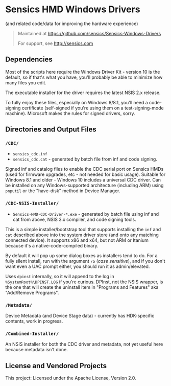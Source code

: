 # Sensics HMD Windows Drivers
(and related code/data for improving the hardware experience)

> Maintained at <https://github.com/sensics/Sensics-Windows-Drivers>
>
> For support, see <http://sensics.com>

## Dependencies

Most of the scripts here require the Windows Driver Kit - version 10 is the default, so if that's what you have, you'll probably be able to minimize how many files you edit.

The executable installer for the driver requires the latest NSIS 2.x release.

To fully enjoy these files, especially on Windows 8/8.1, you'll need a code-signing certificate (self-signed if you're using them on a test-signing-mode machine). Microsoft makes the rules for signed drivers, sorry.

## Directories and Output Files

### `/CDC/`

- `sensics_cdc.inf`
- `sensics_cdc.cat` - generated by batch file from inf and code signing.

Signed inf and catalog files to enable the CDC serial port on Sensics HMDs (used for firmware upgrades, etc - not needed for basic usage). Suitable for Windows 8.1 and older - Windows 10 includes a universal CDC driver. Can be installed on any Windows-supported architecture (including ARM) using `pnputil` or the "have-disk" method in Device Manager.

### `/CDC-NSIS-Installer/`

- `Sensics-HMD-CDC-Driver-*.exe` - generated by batch file using inf and cat from above, NSIS 3.x compiler, and code signing tools.

This is a simple installer/bootstrap tool that supports installing the `inf` and `cat` described above into the system driver store (and onto any matching connected device). It supports x86 and x64, but not ARM or Itanium because it's a native-code-compiled binary.

By default it will pop up some dialog boxes as installers tend to do. For a fully silent install, run with the argument `/S` (*case sensitive*), and if you don't want even a UAC prompt either, you should run it as admin/elevated.

Uses `dpinst` internally, so it will append to the log in `%SystemRoot%\DPINST.LOG` if you're curious. DPInst, not the NSIS wrapper, is the one that will create the uninstall item in "Programs and Features" aka "Add/Remove Programs".

### `/Metadata/`

Device Metadata (and Device Stage data) - currently has HDK-specific contents, work in progress.

### `/Combined-Installer/`

An NSIS installer for both the CDC driver and metadata, not yet useful here because metadata isn't done.

## License and Vendored Projects

This project: Licensed under the Apache License, Version 2.0.
